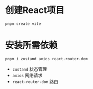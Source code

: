 # 创建React项目

```markdown
pnpm create vite 
```

# 安装所需依赖

```markdown
pnpm i zustand axios react-router-dom
```

- `zustand` 状态管理
- `axios` 网络请求
- `react-router-dom` 路由
